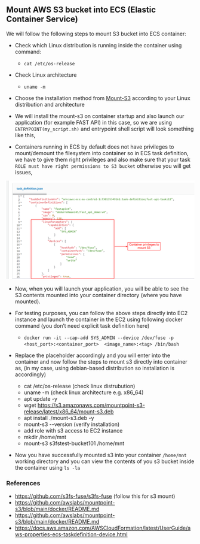 ## Mount AWS S3 bucket into ECS (Elastic Container Service)

We will follow the following steps to mount S3 bucket into ECS container:

- Check which Linux distribution is running inside the container using command: 
    - `cat /etc/os-release`

- Check Linux architecture 
    - `uname -m`

- Choose the installation method from [Mount-S3](https://github.com/awslabs/mountpoint-s3/blob/main/doc/INSTALL.md) according to your Linux distribution and architecture

- We will install the mount-s3 on container startup and also launch our application (for example FAST API) in this case, so we are using `ENTRYPOINT(my_script.sh)` and entrypoint shell script will look something like this,

- Containers running in ECS by default does not have privileges to mount/demount the filesystem into container so in ECS task definition, we have to give them right privileges and also make sure that your task `ROLE must have right permissions to S3 bucket` otherwise you will get issues,

![Container Privileges Config](images/task_ecs.png)

- Now, when you will launch your application, you will be able to see the S3 contents mounted into your container directory (where you have mounted).

- For testing purposes, you can follow the above steps directly into EC2 instance and launch the container in the EC2 using following docker command (you don’t need explicit task definition here)
    - `docker run -it --cap-add SYS_ADMIN --device /dev/fuse -p <host_port>:<container_port>  <image_name>:<tag> /bin/bash`

- Replace the placeholder accordingly and you will enter into the container and now follow the steps to mount s3 directly into container as, (in my case, using debian-based distribution so installation is accordingly)

    - cat /etc/os-release (check linux distrubution)
    - uname -m  (check linux architecture e.g. x86_64)
    - apt update -y
    - wget https://s3.amazonaws.com/mountpoint-s3-release/latest/x86_64/mount-s3.deb
    - apt install ./mount-s3.deb -y
    - mount-s3 --version (verify installation)
    - add role with s3 access to EC2 instance
    - mkdir /home/mnt
    - mount-s3 s3fstest-bucket101 /home/mnt

- Now you have successfully mounted s3 into your container `/home/mnt` working directory and you can view the contents of you s3 bucket inside the container using `ls -la`

### References
- https://github.com/s3fs-fuse/s3fs-fuse (follow this for s3 mount)
- https://github.com/awslabs/mountpoint-s3/blob/main/docker/README.md
- https://github.com/awslabs/mountpoint-s3/blob/main/docker/README.md
- https://docs.aws.amazon.com/AWSCloudFormation/latest/UserGuide/aws-properties-ecs-taskdefinition-device.html
